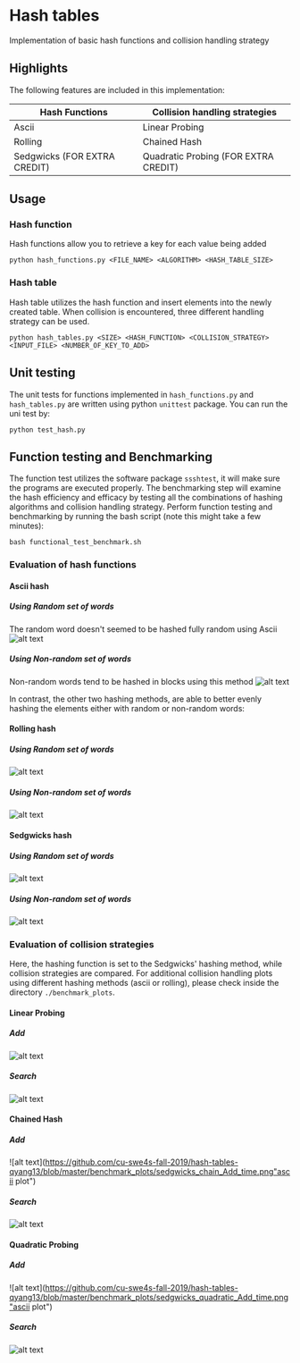 # Hash tables
Implementation of basic hash functions and collision handling strategy
## Highlights
The following features are included in this implementation:

|Hash Functions|Collision handling strategies|
| --- |--- |
|Ascii|Linear Probing|
|Rolling|Chained Hash|
|Sedgwicks (FOR EXTRA CREDIT)|Quadratic Probing (FOR EXTRA CREDIT)|

## Usage
### Hash function
Hash functions allow you to retrieve a key for each value being added
```
python hash_functions.py <FILE_NAME> <ALGORITHM> <HASH_TABLE_SIZE>
```

### Hash table
Hash table utilizes the hash function and insert elements into the newly created table. When collision is encountered, three different handling strategy can be used.
```
python hash_tables.py <SIZE> <HASH_FUNCTION> <COLLISION_STRATEGY> <INPUT_FILE> <NUMBER_OF_KEY_TO_ADD>
```

## Unit testing
The unit tests for functions implemented in `hash_functions.py` and `hash_tables.py` are written using python `unittest` package. You can run the uni test by:
```
python test_hash.py
```

## Function testing and Benchmarking
The function test utilizes the software package `ssshtest`, it will make sure the programs are executed properly. The benchmarking step will examine the hash efficiency and efficacy by testing all the combinations of hashing algorithms and collision handling strategy. Perform function testing and benchmarking by running the bash script (note this might take a few minutes):
```
bash functional_test_benchmark.sh
```
### Evaluation of hash functions
#### Ascii hash
##### Using Random set of words
The random word doesn't seemed to be hashed fully random using Ascii
![alt text](https://github.com/cu-swe4s-fall-2019/hash-tables-qyang13/blob/master/benchmark_plots/ascii_hash_function_rand.png "ascii plot")
##### Using Non-random set of words
Non-random words tend to be hashed in blocks using this method
![alt text](https://github.com/cu-swe4s-fall-2019/hash-tables-qyang13/blob/master/benchmark_plots/ascii_hash_function_non_rand.png "ascii plot")


In contrast, the other two hashing methods,  are able to better evenly hashing the elements either with random or non-random words:
#### Rolling hash
##### Using Random set of words
![alt text](https://github.com/cu-swe4s-fall-2019/hash-tables-qyang13/blob/master/benchmark_plots/rolling_hash_function_rand.png "ascii plot")
##### Using Non-random set of words
![alt text](https://github.com/cu-swe4s-fall-2019/hash-tables-qyang13/blob/master/benchmark_plots/rolling_hash_function_non_rand.png "ascii plot")

#### Sedgwicks hash
##### Using Random set of words
![alt text](https://github.com/cu-swe4s-fall-2019/hash-tables-qyang13/blob/master/benchmark_plots/sedgwicks_hash_function_rand.png "ascii plot")
##### Using Non-random set of words
![alt text](https://github.com/cu-swe4s-fall-2019/hash-tables-qyang13/blob/master/benchmark_plots/sedgwicks_hash_function_non_rand.png "ascii plot")

### Evaluation of collision strategies
Here, the hashing function is set to the Sedgwicks' hashing method, while collision strategies are compared. For additional collision handling plots using different hashing methods (ascii or rolling), please check inside the directory `./benchmark_plots`.
#### Linear Probing
##### Add
![alt text](https://github.com/cu-swe4s-fall-2019/hash-tables-qyang13/blob/master/benchmark_plots/sedgwicks_linear_Add_time.png "ascii plot")
##### Search
![alt text](https://github.com/cu-swe4s-fall-2019/hash-tables-qyang13/blob/master/benchmark_plots/sedgwicks_linear_search_time.png "ascii plot")

#### Chained Hash
##### Add
![alt text](https://github.com/cu-swe4s-fall-2019/hash-tables-qyang13/blob/master/benchmark_plots/sedgwicks_chain_Add_time.png"ascii plot")
##### Search
![alt text](https://github.com/cu-swe4s-fall-2019/hash-tables-qyang13/blob/master/benchmark_plots/sedgwicks_chain_search_time.png "ascii plot")

#### Quadratic Probing
##### Add
![alt text](https://github.com/cu-swe4s-fall-2019/hash-tables-qyang13/blob/master/benchmark_plots/sedgwicks_quadratic_Add_time.png"ascii plot")

##### Search
![alt text](https://github.com/cu-swe4s-fall-2019/hash-tables-qyang13/blob/master/benchmark_plots/sedgwicks_quadratic_search_time.png "ascii plot")
